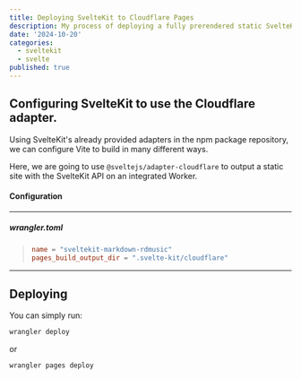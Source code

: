 ```yaml
---
title: Deploying SvelteKit to Cloudflare Pages
description: My process of deploying a fully prerendered static SvelteKit site with an internal API to Cloudflare Pages.
date: '2024-10-20'
categories:
  - sveltekit
  - svelte
published: true
---
```


## Configuring SvelteKit to use the Cloudflare adapter.

Using SvelteKit's already provided adapters in the npm package repository, we can configure Vite to build in many different ways.

Here, we are going to use `@sveltejs/adapter-cloudflare` to output a static site with the SvelteKit API on an integrated Worker.

#### Configuration

---

##### wrangler.toml

> ```toml
> name = "sveltekit-markdown-rdmusic"
> pages_build_output_dir = ".svelte-kit/cloudflare"
> ```

---

## Deploying

You can simply run:<p>

```bash
wrangler deploy
```

or<p>

```bash
wrangler pages deploy
```
